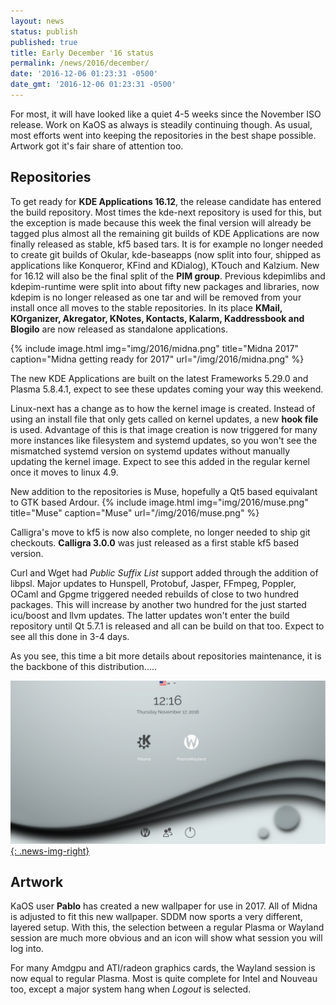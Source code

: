```yaml
---
layout: news
status: publish
published: true
title: Early December '16 status
permalink: /news/2016/december/
date: '2016-12-06 01:23:31 -0500'
date_gmt: '2016-12-06 01:23:31 -0500'
---
```

For most, it will have looked like a quiet 4-5 weeks since the November ISO release. Work on KaOS as always is steadily continuing though. As usual, most efforts went into keeping the repositories in the best shape possible. Artwork got it's fair share of attention too.

## Repositories
To get ready for **KDE Applications 16.12**, the release candidate has entered the build repository. Most times the kde-next repository is used for this, but the exception is made because this week the final version will already be tagged plus almost all the remaining git builds of KDE Applications are now finally released as stable, kf5 based tars. It is for example no longer needed to create git builds of Okular, kde-baseapps (now split into four, shipped as applications like Konqueror, KFind and KDialog), KTouch and Kalzium. New for 16.12 will also be the final split of the **PIM group**.  Previous kdepimlibs and kdepim-runtime were split into about fifty new packages and libraries, now kdepim is no longer released as one tar and will be removed from your install once all moves to the stable repositories. In its place **KMail, KOrganizer, Akregator, KNotes, Kontacts, Kalarm, Kaddressbook and Blogilo** are now released as standalone applications.

{% include image.html
            img="img/2016/midna.png"
            title="Midna 2017"
            caption="Midna getting ready for 2017"
            url="/img/2016/midna.png" %}

The new KDE Applications are built on the latest Frameworks 5.29.0 and Plasma 5.8.4.1, expect to see these updates coming your way this weekend.

Linux-next has a change as to how the kernel image is created. Instead of using an install file that only gets called on kernel updates, a new **hook file** is used. Advantage of this is that image creation is now triggered for many more instances like filesystem and systemd updates, so you won't see the mismatched systemd version on systemd updates without manually updating the kernel image.  Expect to see this added in the regular kernel once it moves to linux 4.9.

New addition to the repositories is Muse, hopefully a Qt5 based equivalant to GTK based Ardour.
{% include image.html
            img="img/2016/muse.png"
            title="Muse"
            caption="Muse"
            url="/img/2016/muse.png" %}

Calligra's move to kf5 is now also complete, no longer needed to ship git checkouts. **Calligra 3.0.0** was just released as a first stable kf5 based version.

Curl and Wget had *Public Suffix List* support added through the addition of libpsl.  Major updates to Hunspell, Protobuf, Jasper, FFmpeg, Poppler, OCaml and Gpgme triggered needed rebuilds of close to two hundred packages.  This will increase by another two hundred for the just started icu/boost and llvm updates. The latter updates won't enter the build repository until Qt 5.7.1 is released and all can be build on that too. Expect to see all this done in 3-4 days.

As you see, this time a bit more details about repositories maintenance, it is the backbone of this distribution.....

[![](/img/2016/sddm_w.png){: .news-img-right}](/img/2016/sddm_w.png)

## Artwork
KaOS user **Pablo** has created a new wallpaper for use in 2017.  All of Midna is adjusted to fit this new wallpaper. SDDM now sports a very different, layered setup.  With this, the selection between a regular Plasma or Wayland session are much more obvious and an icon will show what session you will log into.

For many Amdgpu and ATI/radeon graphics cards, the Wayland session is now equal to regular Plasma. Most is quite complete for Intel and Nouveau too, except a major system hang when *Logout* is selected.





